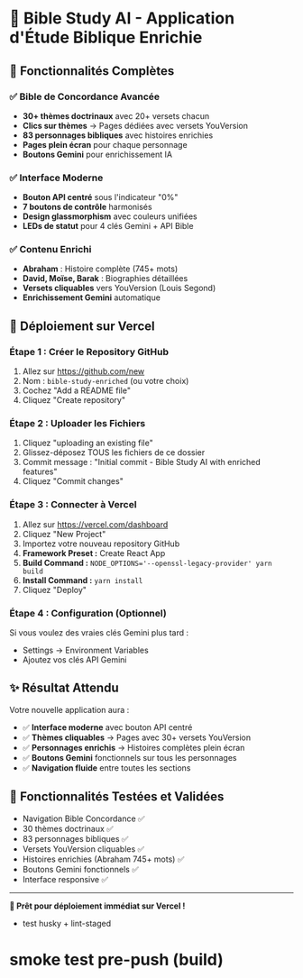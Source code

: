 # 📖 Bible Study AI - Application d'Étude Biblique Enrichie

## 🎯 Fonctionnalités Complètes

### ✅ **Bible de Concordance Avancée**

- **30+ thèmes doctrinaux** avec 20+ versets chacun
- **Clics sur thèmes** → Pages dédiées avec versets YouVersion
- **83 personnages bibliques** avec histoires enrichies
- **Pages plein écran** pour chaque personnage
- **Boutons Gemini** pour enrichissement IA

### ✅ **Interface Moderne**

- **Bouton API centré** sous l'indicateur "0%"
- **7 boutons de contrôle** harmonisés
- **Design glassmorphism** avec couleurs unifiées
- **LEDs de statut** pour 4 clés Gemini + API Bible

### ✅ **Contenu Enrichi**

- **Abraham** : Histoire complète (745+ mots)
- **David, Moïse, Barak** : Biographies détaillées
- **Versets cliquables** vers YouVersion (Louis Segond)
- **Enrichissement Gemini** automatique

## 🚀 Déploiement sur Vercel

### Étape 1 : Créer le Repository GitHub

1. Allez sur https://github.com/new
2. Nom : `bible-study-enriched` (ou votre choix)
3. Cochez "Add a README file"
4. Cliquez "Create repository"

### Étape 2 : Uploader les Fichiers

1. Cliquez "uploading an existing file"
2. Glissez-déposez TOUS les fichiers de ce dossier
3. Commit message : "Initial commit - Bible Study AI with enriched features"
4. Cliquez "Commit changes"

### Étape 3 : Connecter à Vercel

1. Allez sur https://vercel.com/dashboard
2. Cliquez "New Project"
3. Importez votre nouveau repository GitHub
4. **Framework Preset :** Create React App
5. **Build Command :** `NODE_OPTIONS='--openssl-legacy-provider' yarn build`
6. **Install Command :** `yarn install`
7. Cliquez "Deploy"

### Étape 4 : Configuration (Optionnel)

Si vous voulez des vraies clés Gemini plus tard :

- Settings → Environment Variables
- Ajoutez vos clés API Gemini

## ✨ Résultat Attendu

Votre nouvelle application aura :

- ✅ **Interface moderne** avec bouton API centré
- ✅ **Thèmes cliquables** → Pages avec 30+ versets YouVersion
- ✅ **Personnages enrichis** → Histoires complètes plein écran
- ✅ **Boutons Gemini** fonctionnels sur tous les personnages
- ✅ **Navigation fluide** entre toutes les sections

## 🎉 Fonctionnalités Testées et Validées

- Navigation Bible Concordance ✅
- 30 thèmes doctrinaux ✅
- 83 personnages bibliques ✅
- Versets YouVersion cliquables ✅
- Histoires enrichies (Abraham 745+ mots) ✅
- Boutons Gemini fonctionnels ✅
- Interface responsive ✅

---

**🚀 Prêt pour déploiement immédiat sur Vercel !**

- test husky + lint-staged

# smoke test pre-push (build)
